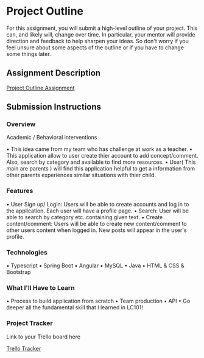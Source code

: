 # Project Outline
For this assignment, you will submit a high-level outline of your project. This can, and likely will, change over time. In particular, your mentor will provide direction and feedback to help sharpen your ideas. So don't worry if you feel unsure about some aspects of the outline or if you have to change some things later.

## Assignment Description
[Project Outline Assignment](https://education.launchcode.org/liftoff/modules/assignments/project-outline)

## Submission Instructions

### Overview
Academic / Behavioral interventions

• This idea came from my team who has challenge at work as a teacher.
• This application allow to user create thier account to add concept/comment. Also, search by category and available to find more resources.
• User( This main are parents ) will find this application helpful to get a information from other parents experiences similar situations with thier child.

### Features
• User Sign up/ Login: Users will be able to create accounts and log in to the application. Each user will have a profile page.
• Search: User will be able to search by category etc..containing given text.
• Create content/comment: Users will be able to create new content/comment to other users content when logged in. New posts will appear in the user's profile.

### Technologies
• Typescript
• Spring Boot
• Angular
• MySQL
• Java
• HTML & CSS & Bootstrap

### What I'll Have to Learn
• Process to build application from scratch 
• Team production 
• API 
• Go deeper all the fundamental skill that I learned in LC101!

### Project Tracker
Link to your Trello board here

[Trello Tracker](https://trello.com/b/DDDDSDj5/kanban-template)
